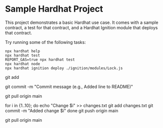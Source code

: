 # Sample Hardhat Project

This project demonstrates a basic Hardhat use case. It comes with a sample contract, a test for that contract, and a Hardhat Ignition module that deploys that contract.

Try running some of the following tasks:

```shell
npx hardhat help
npx hardhat test
REPORT_GAS=true npx hardhat test
npx hardhat node
npx hardhat ignition deploy ./ignition/modules/Lock.js
```
git add <file-name>

git commit -m "Commit message (e.g., Added line to README)"

git pull origin main


for i in {1..10}; do
  echo "Change $i" >> changes.txt
  git add changes.txt
  git commit -m "Added change $i"
done
git push origin main

git pull origin main
